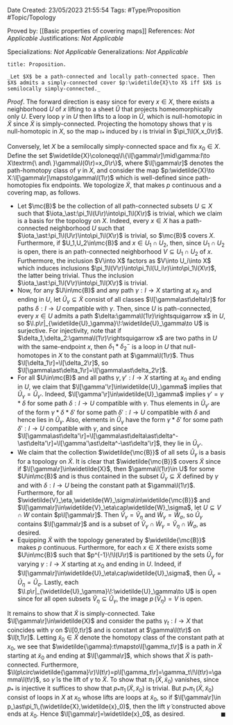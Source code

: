 <div class="topSpace"></div>

Date Created: 23/05/2023 21:55:54
Tags: #Type/Proposition #Topic/Topology

Proved by: [[Basic properties of covering maps]]
References: _Not Applicable_
Justifications: _Not Applicable_

Specializations: _Not Applicable_
Generalizations: _Not Applicable_

``` ad-Proposition
title: Proposition.

_Let $X$ be a path-connected and locally path-connected space. Then $X$ admits a simply-connected cover $p:\widetilde{X}\to X$ iff $X$ is semilocally simply-connected._

```

_Proof_. The forward direction is easy since for every $x\in X$, there exists a neighborhood $U$ of $x$ lifting to a sheet $\widetilde{U}$ that projects homeomorphically only $U$. Every loop $\gamma$ in $U$ then lifts to a loop in $\widetilde{U}$, which is null-homotopic in $\widetilde{X}$ since $\widetilde{X}$ is simply-connected. Projecting the homotopy shows that $\gamma$ is null-homotopic in $X$, so the map $\iota_\ast$ induced by $\iota$ is trivial in $\pi_1\l(X,x_0\r)$.

Conversely, let $X$ be a semilocally simply-connected space and fix $x_0\in X$. Define the set $\widetilde{X}\coloneqq\l\{\l[\gamma\r]\mid\gamma:I\to X\textrm{\ and\ }\gamma\l(0\r)=x_0\r\}$, where $\l[\gamma\r]$ denotes the path-homotopy class of $\gamma$ in $X$, and consider the map $p:\widetilde{X}\to X:\l[\gamma\r]\mapsto\gamma\l(1\r)$ which is well-defined since path-homotopies fix endpoints. We topologize $\widetilde{X}$, that makes $p$ continuous and a covering map, as follows.
* Let $\mc{B}$ be the collection of all path-connected subsets $U\subseteq X$ such that $\iota_\ast:\pi_1\l(U\r)\into\pi_1\l(X\r)$ is trivial, which we claim is a basis for the topology on $X$. Indeed, every $x\in X$ has a path-connected neighborhood $U$ such that $\iota_\ast:\pi_1\l(U\r)\into\pi_1\l(X\r)$ is trivial, so $\mc{B}$ covers $X$. Furthermore, if $U_1,U_2\in\mc{B}$ and $x\in U_1\cap U_2$, then, since $U_1\cap U_2$ is open, there is an path-connected neighborhood $V\subseteq U_1\cap U_2$ of $x$. Furthermore, the inclusion $V\into X$ factors as $V\into U_i\into X$ which induces inclusions $\pi_1\l(V\r)\into\pi_1\l(U_i\r)\into\pi_1\l(X\r)$, the latter being trivial. Thus the inclusion $\iota_\ast:\pi_1\l(V\r)\into\pi_1\l(X\r)$ is trivial.
* Now, for any $U\in\mc{B}$ and any path $\gamma:I\to X$ starting at $x_0$ and ending in $U$, let $\widetilde{U}_\gamma\subseteq\tilde{X}$ consist of all classes $\l[\gamma\ast\delta\r]$ for paths $\delta:I\to U$ compatible with $\gamma$. Then, since $U$ is path-connected, every $x\in U$ admits a path $\delta:\gamma\l(1\r)\rightsquigarrow x$ in $U$, so $\l.p\r|_{\widetilde{U}_\gamma}\!:\widetilde{U}_\gamma\to U$ is surjective. For injectivity, note that if $\delta_1,\delta_2:\gamma\l(1\r)\rightsquigarrow x$ are two paths in $U$ with the same-endpoint $x$, then $\delta_1\ast\delta_2^-$ is a loop in $U$ that null-homotopes in $X$ to the constant path at $\gamma\l(1\r)$. Thus $\l[\delta_1\r]=\l[\delta_2\r]$, so $\l[\gamma\ast\delta_1\r]=\l[\gamma\ast\delta_2\r]$.
* For all $U\in\mc{B}$ and all paths $\gamma,\gamma':I\to X$ starting at $x_0$ and ending in $U$, we claim that $\l[\gamma'\r]\in\widetilde{U}_\gamma$ implies that $\widetilde{U}_\gamma=\widetilde{U}_{\gamma'}$. Indeed, $\l[\gamma'\r]\in\widetilde{U}_\gamma$ implies $\gamma'=\gamma\ast\delta$ for some path $\delta:I\to U$ compatible with $\gamma$. Thus elements in $\widetilde{U}_{\gamma'}$ are of the form $\gamma\ast\delta\ast\delta'$ for some path $\delta':I\to U$ compatible with $\delta$ and hence lies in $\widetilde{U}_\gamma$. Also, elements in $\widetilde{U}_\gamma$ have the form $\gamma\ast\delta'$ for some path $\delta':I\to U$ compatible with $\gamma$, and since $\l[\gamma\ast\delta'\r]=\l[\gamma\ast\delta\ast\delta^-\ast\delta'\r]=\l[\gamma'\ast\delta^-\ast\delta'\r]$, they lie in $\widetilde{U}_{\gamma'}$.
* We claim that the collection $\widetilde{\mc{B}}$ of all sets $\widetilde{U}_\gamma$ is a basis for a topology on $\widetilde{X}$. It is clear that $\widetilde{\mc{B}}$ covers $\widetilde{X}$ since if $\l[\gamma\r]\in\widetilde{X}$, then $\gamma\l(1\r)\in U$ for some $U\in\mc{B}$ and is thus contained in the subset $\widetilde{U}_\gamma\subseteq\widetilde{X}$ defined by $\gamma$ and with $\delta:I\to U$ being the constant path at $\gamma\l(1\r)$. Furthermore, for all $\widetilde{V}_\eta,\widetilde{W}_\sigma\in\widetilde{\mc{B}}$ and $\l[\gamma\r]\in\widetilde{V}_\eta\cap\widetilde{W}_\sigma$, let $U\subseteq V\cap W$ contain $p\l[\gamma\r]$. Then $\widetilde{V}_\gamma=\widetilde{V}_\eta$ and $\widetilde{W}_\gamma=\widetilde{W}_\sigma$, so $\widetilde{U}_\gamma$ contains $\l[\gamma\r]$ and is a subset of $\widetilde{V}_\gamma\cap\widetilde{W}_\gamma=\widetilde{V}_\eta\cap\widetilde{W}_\sigma$, as desired.
* Equipping $\widetilde{X}$ with the topology generated by $\widetilde{\mc{B}}$ makes $p$ continuous. Furthermore, for each $x\in X$ there exists some $U\in\mc{B}$ such that $p^{-1}\!\l(U\r)$ is partitioned by the sets $\widetilde{U}_\gamma$ for varying $\gamma:I\to X$ starting at $x_0$ and ending in $U$. Indeed, if $\l[\gamma\r]\in\widetilde{U}_\eta\cap\widetilde{U}_\sigma$, then $\widetilde{U}_\gamma=\widetilde{U}_\eta=\widetilde{U}_\sigma$. Lastly, each $\l.p\r|_{\widetilde{U}_\gamma}\!:\widetilde{U}_\gamma\to U$ is open since for all open subsets $\widetilde{V}_\eta\subseteq\widetilde{U}_\gamma$, the image $p\,(\widetilde{V}_\eta)=V$ is open.

It remains to show that $\widetilde{X}$ is simply-connected. Take $\l[\gamma\r]\in\widetilde{X}$ and consider the paths $\gamma_t:I\to X$ that coincides with $\gamma$ on $\l[0,t\r]$ and is constant at $\gamma\l(t\r)$ on $\l[t,1\r]$. Letting $\widetilde{x}_0\in\widetilde{X}$ denote the homotopy class of the constant path at $x_0$, we see that $\widetilde{\gamma}:t\mapsto\l[\gamma_t\r]$ is a path in $\widetilde{X}$ starting at $\widetilde{x}_0$ and ending at $\l[\gamma\r]$, which shows that $\widetilde{X}$ is path-connected. Furthermore, $\l(p\circ\widetilde{\gamma}\r)\l(t\r)=p\l[\gamma_t\r]=\gamma_t\!\l(t\r)=\gamma\l(t\r)$, so $\widetilde{\gamma}$ is the lift of $\gamma$ to $\widetilde{X}$. To show that $\pi_1\,(\widetilde{X},\widetilde{x}_0)$ vanishes, since $p_\ast$ is injective it suffices to show that $p_\ast\pi_1\,(\widetilde{X},\widetilde{x}_0)$ is trivial. But $p_\ast\pi_1\,(\widetilde{X},\widetilde{x}_0)$ consist of loops in $X$ at $x_0$ whose lifts are loops at $\widetilde{x}_0$, so if $\l[\gamma\r]\in p_\ast\pi_1\,(\widetilde{X},\widetilde{x}_0)$, then the lift $\widetilde{\gamma}$ constructed above ends at $\widetilde{x}_0$. Hence $\l[\gamma\r]=\widetilde{x}_0$, as desired.<span style="float:right;">$\blacksquare$</span>
